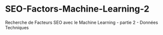 # SEO-Factors-Machine-Learning-2
Recherche de Facteurs SEO avec le Machine Learning - partie 2 - Données Techniques

